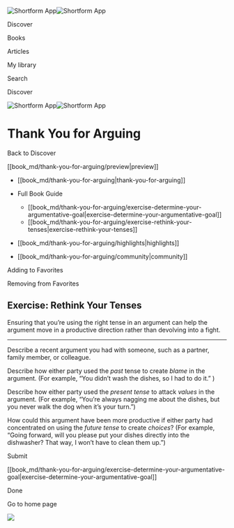 ![Shortform App](/img/logo.36a2399e.svg)![Shortform App](/img/logo-dark.70c1b072.svg)

Discover

Books

Articles

My library

Search

Discover

![Shortform App](/img/logo.36a2399e.svg)![Shortform App](/img/logo-dark.70c1b072.svg)

# Thank You for Arguing

Back to Discover

[[book_md/thank-you-for-arguing/preview|preview]]

  * [[book_md/thank-you-for-arguing|thank-you-for-arguing]]
  * Full Book Guide

    * [[book_md/thank-you-for-arguing/exercise-determine-your-argumentative-goal|exercise-determine-your-argumentative-goal]]
    * [[book_md/thank-you-for-arguing/exercise-rethink-your-tenses|exercise-rethink-your-tenses]]
  * [[book_md/thank-you-for-arguing/highlights|highlights]]
  * [[book_md/thank-you-for-arguing/community|community]]



Adding to Favorites 

Removing from Favorites 

## Exercise: Rethink Your Tenses

Ensuring that you’re using the right tense in an argument can help the argument move in a productive direction rather than devolving into a fight.

* * *

Describe a recent argument you had with someone, such as a partner, family member, or colleague.

Describe how either party used the _past_ tense to create _blame_ in the argument. (For example, “You didn’t wash the dishes, so I had to do it.” )

Describe how either party used the _present tense_ to attack _values_ in the argument. (For example, “You’re always nagging me about the dishes, but you never walk the dog when it’s your turn.”)

How could this argument have been more productive if either party had concentrated on using the _future tense_ to create _choices_? (For example, “Going forward, will you please put your dishes directly into the dishwasher? That way, I won’t have to clean them up.”)

Submit 

[[book_md/thank-you-for-arguing/exercise-determine-your-argumentative-goal|exercise-determine-your-argumentative-goal]]

Done

Go to home page 

![](https://bat.bing.com/action/0?ti=56018282&Ver=2&mid=79fc6158-c7b1-4992-948e-5d6239a16bd9&sid=f30c5e70639211ee87d33f0876d93783&vid=f30c9700639211eeb3a75d830392c94f&vids=0&msclkid=N&pi=0&lg=en-US&sw=800&sh=600&sc=24&nwd=1&tl=Shortform%20%7C%20Book&p=https%3A%2F%2Fwww.shortform.com%2Fapp%2Fbook%2Fthank-you-for-arguing%2Fexercise-rethink-your-tenses&r=&lt=287&evt=pageLoad&sv=1&rn=873086)
